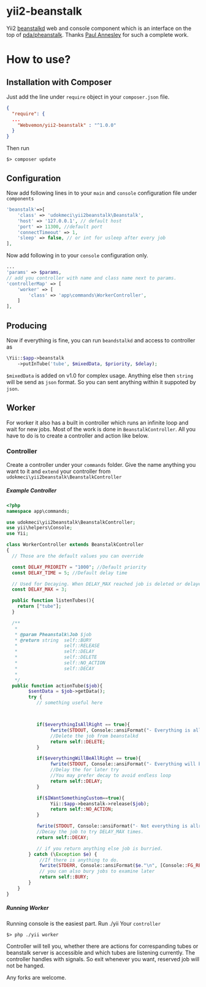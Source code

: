 yii2-beanstalk
==============

Yii2 [beanstalkd][1] web and console component which is an interface on the top of [pda/pheanstalk][2]. Thanks [Paul Annesley][3] for such a complete work. 

[1]: http://xph.us/software/beanstalkd/
[2]: https://github.com/pda/pheanstalk
[3]: http://paul.annesley.cc/


How to use?
==============
## Installation with Composer
Just add the line under `require` object in your `composer.json` file.
``` json
{
  "require": {
  ...
    "Webvemon/yii2-beanstalk" : "^1.0.0"
  }
}
```
Then run 

``` console
$> composer update
```

## Configuration
Now add following lines in to your `main` and `console` configuration file under `components`
``` php
'beanstalk'=>[
    'class' => 'udokmeci\yii2beanstalk\Beanstalk',
    'host' => '127.0.0.1', // default host
    'port' => 11300, //default port
    'connectTimeout' => 1,
    'sleep' => false, // or int for usleep after every job 
],
```

Now add following in to your `console` configuration only.

``` php
...
'params' => $params,
// add you controller with name and class name next to params.
'controllerMap' => [
    'worker' => [
        'class' => 'app\commands\WorkerController',
    ]
],
```

## Producing
Now if everything is fine, you can run `beandstalkd` and access to controller as 
``` php 
\Yii::$app->beanstalk
    ->putInTube('tube', $mixedData, $priority, $delay);
```
`$mixedData` is added on v1.0 for complex usage. Anything else then `string` will be send as `json` format. So you can sent anything within it suppoted by `json`.

## Worker
For worker it also has a built in controller which runs an infinite loop and wait for new jobs. Most of the work is done in `BeanstalkController`. All you have to do is to create a controller and action like below.

### Controller
Create a controller under your `commands` folder. Give the name anything you want to it and `extend` your controller from `udokmeci\yii2beanstalk\BeanstalkController`

##### Example Controller

``` php
<?php
namespace app\commands;

use udokmeci\yii2beanstalk\BeanstalkController;
use yii\helpers\Console;
use Yii;

class WorkerController extends BeanstalkController
{
  // Those are the default values you can override

  const DELAY_PRIORITY = "1000"; //Default priority
  const DELAY_TIME = 5; //Default delay time

  // Used for Decaying. When DELAY_MAX reached job is deleted or delayed with 
  const DELAY_MAX = 3; 

  public function listenTubes(){
    return ["tube"];
  }

  /**
   *
   * @param Pheanstalk\Job $job
   * @return string  self::BURY
   *                 self::RELEASE
   *                 self::DELAY
   *                 self::DELETE
   *                 self::NO_ACTION
   *                 self::DECAY
   *  
   */
  public function actionTube($job){
	    $sentData = $job->getData();
	    try {
    	   // something useful here



           if($everythingIsAllRight == true){
                fwrite(STDOUT, Console::ansiFormat("- Everything is allright"."\n", [Console::FG_GREEN]));
                //Delete the job from beanstalkd
                return self::DELETE; 
           }

           if($everythingWillBeAllRight == true){
                fwrite(STDOUT, Console::ansiFormat("- Everything will be allright"."\n", [Console::FG_GREEN]));
                //Delay the for later try
                //You may prefer decay to avoid endless loop
                return self::DELAY; 
           }

           if($IWantSomethingCustom==true){
                Yii::$app->beanstalk->release($job);
                return self::NO_ACTION;
           }

           fwrite(STDOUT, Console::ansiFormat("- Not everything is allright!!!"."\n", [Console::FG_GREEN]));
           //Decay the job to try DELAY_MAX times.
           return self::DECAY; 

           // if you return anything else job is burried.
	    } catch (\Exception $e) {
            //If there is anything to do.
            fwrite(STDERR, Console::ansiFormat($e."\n", [Console::FG_RED]));
            // you can also bury jobs to examine later
            return self::BURY;
	    }
	}
}
```

##### Running Worker
Running console is the easiest part. Run ./yii Your `controller`
``` console
$> php ./yii worker
```
Controller will tell you, whether there are actions for correspanding tubes or beanstalk server is accessible and which tubes are listening currently. The controller handles with signals. So exit whenever you want, reserved job will not be hanged.

Any forks are welcome.
